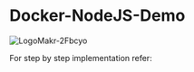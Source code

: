 # Docker-NodeJS-Demo
![LogoMakr-2Fbcyo](https://user-images.githubusercontent.com/53059107/180409063-cf984721-2355-466d-a5a3-10ffb6d693fd.png)

For step by step implementation refer: 
